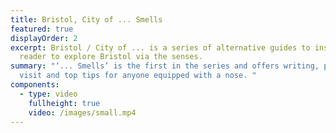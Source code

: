 ```yaml
---
title: Bristol, City of ... Smells
featured: true
displayOrder: 2
excerpt: Bristol / City of ... is a series of alternative guides to inspire the
  reader to explore Bristol via the senses.
summary: "‘... Smells’ is the first in the series and offers writing, places to
  visit and top tips for anyone equipped with a nose. "
components:
  - type: video
    fullheight: true
    video: /images/small.mp4
---
```

